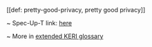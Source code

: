 [[def: pretty-good-privacy, pretty good privacy]]

~ Spec-Up-T link: <a href='https://weboftrust.github.io/WOT-terms/docs/glossary/pretty-good-privacy'>here</a>

~ More in <a href="https://weboftrust.github.io/WOT-terms/docs/glossary/pretty-good-privacy">extended KERI glossary</a>
